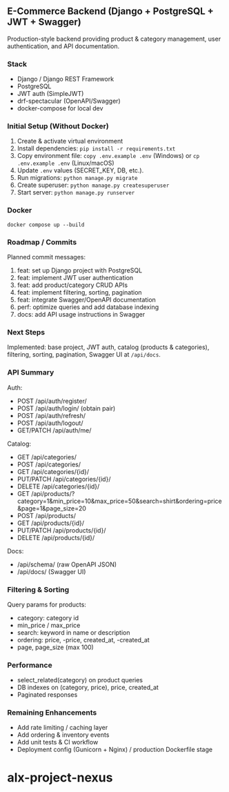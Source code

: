 ## E-Commerce Backend (Django + PostgreSQL + JWT + Swagger)

Production-style backend providing product & category management, user authentication, and API documentation.

### Stack
* Django / Django REST Framework
* PostgreSQL
* JWT auth (SimpleJWT)
* drf-spectacular (OpenAPI/Swagger)
* docker-compose for local dev

### Initial Setup (Without Docker)
1. Create & activate virtual environment
2. Install dependencies:
	`pip install -r requirements.txt`
3. Copy environment file:
	`copy .env.example .env` (Windows) or `cp .env.example .env` (Linux/macOS)
4. Update `.env` values (SECRET_KEY, DB, etc.).
5. Run migrations: `python manage.py migrate`
6. Create superuser: `python manage.py createsuperuser`
7. Start server: `python manage.py runserver`

### Docker
`docker compose up --build`

### Roadmap / Commits
Planned commit messages:
1. feat: set up Django project with PostgreSQL
2. feat: implement JWT user authentication
3. feat: add product/category CRUD APIs
4. feat: implement filtering, sorting, pagination
5. feat: integrate Swagger/OpenAPI documentation
6. perf: optimize queries and add database indexing
7. docs: add API usage instructions in Swagger

### Next Steps
Implemented: base project, JWT auth, catalog (products & categories), filtering, sorting, pagination, Swagger UI at `/api/docs`.

### API Summary
Auth:
* POST /api/auth/register/
* POST /api/auth/login/ (obtain pair)
* POST /api/auth/refresh/
* POST /api/auth/logout/
* GET/PATCH /api/auth/me/

Catalog:
* GET /api/categories/
* POST /api/categories/
* GET /api/categories/{id}/
* PUT/PATCH /api/categories/{id}/
* DELETE /api/categories/{id}/
* GET /api/products/?category=1&min_price=10&max_price=50&search=shirt&ordering=price&page=1&page_size=20
* POST /api/products/
* GET /api/products/{id}/
* PUT/PATCH /api/products/{id}/
* DELETE /api/products/{id}/

Docs:
* /api/schema/ (raw OpenAPI JSON)
* /api/docs/ (Swagger UI)

### Filtering & Sorting
Query params for products:
* category: category id
* min_price / max_price
* search: keyword in name or description
* ordering: price, -price, created_at, -created_at
* page, page_size (max 100)

### Performance
* select_related(category) on product queries
* DB indexes on (category, price), price, created_at
* Paginated responses

### Remaining Enhancements
* Add rate limiting / caching layer
* Add ordering & inventory events
* Add unit tests & CI workflow
* Deployment config (Gunicorn + Nginx) / production Dockerfile stage


# alx-project-nexus